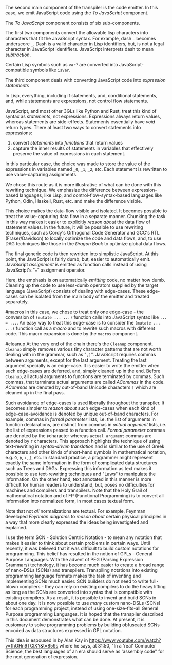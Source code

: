 
The second main component of the transpiler is the code emitter.  In this case, we emit JavaScript code using the *To JavaScript* component.

The *To JavaScript* component consists of six sub-components.

The first two components convert the allowable lisp characters into characters that fit the JavaScript syntax.  For example, dash `–` becomes underscore `_`. Dash is a valid character in Lisp identifiers, but, is not a legal character in JavaScript identifiers.  JavaScript interprets dash to mean *subtraction*.

Certain Lisp symbols such as `var?` are converted into JavaScript-compatible symbols like `isVar`.

The third component deals with converting JavaScript code into *expression statements*

In Lisp, everything, including if statements, and, conditional statements, and, while statements are expressions, not control flow statements.

JavaScript, and most other 3GLs like Python and Rust, treat this kind of syntax as *statements*, not expressions.  Expressions always return values, whereas statements are side-effects.  Statements essentially have *void* return types.  There at least two ways to convert statements into expressions:
1. convert *statements* into *functions* that return values
2. capture the inner results of statements in variables that effectively preserve the value of expressions in each statement.

In this particular case, the choice was made to store the value of the expressions in variables named `_0`, `_1`, `_2`, etc. Each statement is rewritten to use value-capturing assignments.

We chose this route as it is more illustrative of what can be done with this rewriting technique.  We emphasize the difference between expression-based languages, like Lisp, and control-flow-syntax-based languages like Python, Odin, Haskell, Rust, etc. and make the difference visible.

This choice makes the data-flow visible and isolated.  It becomes possible to treat the value-capturing data flow in a separate manner. Chunking the task in this way makes it easier to explicitly *reason about* the data flow of statement values.  In the future, it will be possible to use rewriting techniques, such as Cordy's Orthogonal Code Generator and GCC's RTL (Fraser/Davidson) to locally optimize the code and data flows, and, to use DAG techniques like those in the *Dragon Book* to optimize global data flows.

The final generic code is then rewritten into simplistic JavaScript.  At this point, the JavaScript is fairly dumb, but, easier to automatically emit.  JavaScript *assignment* is emitted as function calls instead of using JavaScript's "`=`" assignment operator. 

Here, the emphasis is on automatically *emitting* code, no matter how dumb.  Cleaning up the code to use less-dumb operators supplied by the target language (JavaScript) consists of dealing with edge-cases.  These edge-cases can be isolated from the main body of the emitter and treated separately.

#macros
In this case, we chose to treat only one edge-case - the conversion of `(mutate ... ...)` function calls into JavaScript syntax like `... = ...`.  An easy way to treat this edge-case is to consider the `(mutate ... ...)` function call as a *macro* and to rewrite such macros with different code.  This macro expansion is done by the `macros` component.

#cleanup
At the very end of the chain there's the `Cleanup` component.  `Cleanup` simply removes various tiny character patterns that are not worth dealing with in the grammar, such as "`,)`". JavaScript requires commas between arguments, except for the last argument.  Treating the last argument specially is an edge-case.  It is easier to write the emitter when such edge-cases are deferred, and, simply cleaned up in the end.  Before `Cleanup`, all actual arguments to functions are terminated by commas.  Such commas, that terminate actual arguments are called *ACommas* in the code.  *ACommas* are denoted by out-of-band Unicode characters `†` which are cleaned up in the final pass. 

Such avoidance of edge-cases is used liberally throughout the transpiler.  It becomes simpler to *reason about* such edge-cases when each kind of edge-case-avoidance is denoted by unique out-of-band characters.  For example, commas in *formal parameter* lists, i.e. the list of arguments in function declarations, are distinct from commas in *actual argument* lists, i.e. the list of expressions passed to a function call.  *Formal parameter* commas are denoted by the `‡`character whereas `actual argument` commas are denoted by `†` characters.  This approach highlights the technique of using text-rewriting in *syntax-driven translation* and is similar to the use of Greek characters and other kinds of short-hand symbols in mathematical notation, e.g. `Ω`, `ϕ`, `⊥`, `∫`, etc.  In standard practice, a programmer might represent exactly the same information in the form of complicated data structures such as Trees and DAGs.  Expressing this information as text makes it possible to use text-rewriting techniques and "Laws" to manipulate the information.  On the other hand, text annotated in this manner is more difficult for human readers to understand, but, poses no difficulties for machines and compilers and transpilers.  Note that the Holy Grail of mathematical notation and of FP (Functional Programming) is to convert all information into normalized form, in most cases textual form.  

Note that not *all* normalizations are textual.  For example, Feynman developed *Feynman diagrams* to *reason about* certain physical principles in a way that more clearly expressed the ideas being investigated and explained.

I use the term SCN - Solution Centric Notation - to mean any notation that makes it easier to think about certain problems in certain ways.  Until recently, it was believed that it was difficult to build custom notations for programming.  This belief has resulted in the notion of GPLs - General Purpose Languages.  With the advent of PEG (Parsing Expression Grammars) technology, it has become much easier to create a broad range of nano-DSLs (SCNs) and transpilers.  Transpiling notations into existing programming language formats makes the task of inventing and implementing SCNs much easier.  SCN builders do not need to write full-blown compilers - they can rely on existing compilers to do the heavy lifting as long as the SCNs are converted into syntax that is compatible with existing compilers.  As a result, it is possible to invent and build SCNs in about one day.  It is now possible to use *many* custom nano-DSLs (SCNs) for each programming project, instead of using one-size-fits-all General Purpose programming Languages.  It is hoped that the transpiler described in this document demonstrates what can be done.  At present, it is customary to solve programming problems by building obfuscated SCNs encoded as data structures expressed in GPL notation.

This idea is espoused in by Alan Kay in https://www.youtube.com/watch?v=fhOHn9TClXY&t=859s where he says, at 31:50, "In a 'real' Computer Science, the best languages of an era should serve as 'assembly code" for the next generation of expression.